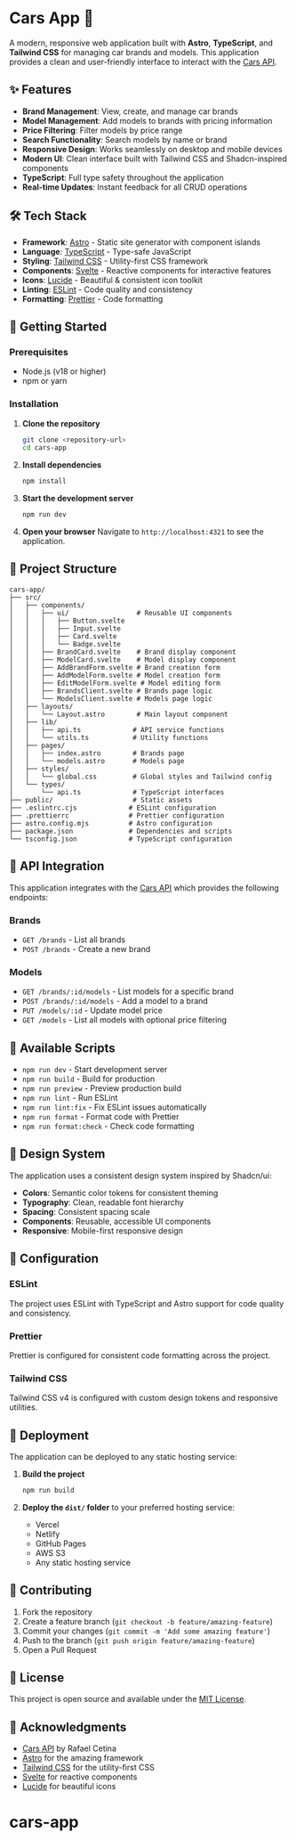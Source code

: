 # Cars App 🚗

A modern, responsive web application built with **Astro**, **TypeScript**, and **Tailwind CSS** for managing car brands and models. This application provides a clean and user-friendly interface to interact with the [Cars API](https://github.com/rafaelcetina/cars-api).

## ✨ Features

- **Brand Management**: View, create, and manage car brands
- **Model Management**: Add models to brands with pricing information
- **Price Filtering**: Filter models by price range
- **Search Functionality**: Search models by name or brand
- **Responsive Design**: Works seamlessly on desktop and mobile devices
- **Modern UI**: Clean interface built with Tailwind CSS and Shadcn-inspired components
- **TypeScript**: Full type safety throughout the application
- **Real-time Updates**: Instant feedback for all CRUD operations

## 🛠️ Tech Stack

- **Framework**: [Astro](https://astro.build/) - Static site generator with component islands
- **Language**: [TypeScript](https://www.typescriptlang.org/) - Type-safe JavaScript
- **Styling**: [Tailwind CSS](https://tailwindcss.com/) - Utility-first CSS framework
- **Components**: [Svelte](https://svelte.dev/) - Reactive components for interactive features
- **Icons**: [Lucide](https://lucide.dev/) - Beautiful & consistent icon toolkit
- **Linting**: [ESLint](https://eslint.org/) - Code quality and consistency
- **Formatting**: [Prettier](https://prettier.io/) - Code formatting

## 🚀 Getting Started

### Prerequisites

- Node.js (v18 or higher)
- npm or yarn

### Installation

1. **Clone the repository**

   ```bash
   git clone <repository-url>
   cd cars-app
   ```

2. **Install dependencies**

   ```bash
   npm install
   ```

3. **Start the development server**

   ```bash
   npm run dev
   ```

4. **Open your browser**
   Navigate to `http://localhost:4321` to see the application.

## 📁 Project Structure

```
cars-app/
├── src/
│   ├── components/
│   │   ├── ui/                 # Reusable UI components
│   │   │   ├── Button.svelte
│   │   │   ├── Input.svelte
│   │   │   ├── Card.svelte
│   │   │   └── Badge.svelte
│   │   ├── BrandCard.svelte    # Brand display component
│   │   ├── ModelCard.svelte    # Model display component
│   │   ├── AddBrandForm.svelte # Brand creation form
│   │   ├── AddModelForm.svelte # Model creation form
│   │   ├── EditModelForm.svelte # Model editing form
│   │   ├── BrandsClient.svelte # Brands page logic
│   │   └── ModelsClient.svelte # Models page logic
│   ├── layouts/
│   │   └── Layout.astro        # Main layout component
│   ├── lib/
│   │   ├── api.ts             # API service functions
│   │   └── utils.ts           # Utility functions
│   ├── pages/
│   │   ├── index.astro        # Brands page
│   │   └── models.astro       # Models page
│   ├── styles/
│   │   └── global.css         # Global styles and Tailwind config
│   └── types/
│       └── api.ts             # TypeScript interfaces
├── public/                    # Static assets
├── .eslintrc.cjs             # ESLint configuration
├── .prettierrc               # Prettier configuration
├── astro.config.mjs          # Astro configuration
├── package.json              # Dependencies and scripts
└── tsconfig.json             # TypeScript configuration
```

## 🎯 API Integration

This application integrates with the [Cars API](https://cars-api-production.up.railway.app/) which provides the following endpoints:

### Brands

- `GET /brands` - List all brands
- `POST /brands` - Create a new brand

### Models

- `GET /brands/:id/models` - List models for a specific brand
- `POST /brands/:id/models` - Add a model to a brand
- `PUT /models/:id` - Update model price
- `GET /models` - List all models with optional price filtering

## 🎨 Available Scripts

- `npm run dev` - Start development server
- `npm run build` - Build for production
- `npm run preview` - Preview production build
- `npm run lint` - Run ESLint
- `npm run lint:fix` - Fix ESLint issues automatically
- `npm run format` - Format code with Prettier
- `npm run format:check` - Check code formatting

## 🎨 Design System

The application uses a consistent design system inspired by Shadcn/ui:

- **Colors**: Semantic color tokens for consistent theming
- **Typography**: Clean, readable font hierarchy
- **Spacing**: Consistent spacing scale
- **Components**: Reusable, accessible UI components
- **Responsive**: Mobile-first responsive design

## 🔧 Configuration

### ESLint

The project uses ESLint with TypeScript and Astro support for code quality and consistency.

### Prettier

Prettier is configured for consistent code formatting across the project.

### Tailwind CSS

Tailwind CSS v4 is configured with custom design tokens and responsive utilities.

## 🚀 Deployment

The application can be deployed to any static hosting service:

1. **Build the project**

   ```bash
   npm run build
   ```

2. **Deploy the `dist/` folder** to your preferred hosting service:
   - Vercel
   - Netlify
   - GitHub Pages
   - AWS S3
   - Any static hosting service

## 🤝 Contributing

1. Fork the repository
2. Create a feature branch (`git checkout -b feature/amazing-feature`)
3. Commit your changes (`git commit -m 'Add some amazing feature'`)
4. Push to the branch (`git push origin feature/amazing-feature`)
5. Open a Pull Request

## 📝 License

This project is open source and available under the [MIT License](LICENSE).

## 🙏 Acknowledgments

- [Cars API](https://github.com/rafaelcetina/cars-api) by Rafael Cetina
- [Astro](https://astro.build/) for the amazing framework
- [Tailwind CSS](https://tailwindcss.com/) for the utility-first CSS
- [Svelte](https://svelte.dev/) for reactive components
- [Lucide](https://lucide.dev/) for beautiful icons
# cars-app
